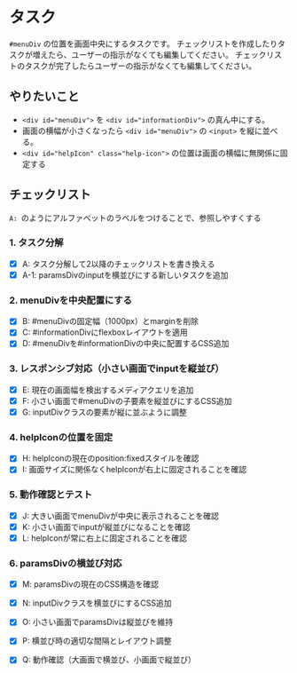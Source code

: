 # タスク
`#menuDiv` の位置を画面中央にするタスクです。
チェックリストを作成したりタスクが増えたら、ユーザーの指示がなくても編集してください。
チェックリストのタスクが完了したらユーザーの指示がなくても編集してください。

## やりたいこと

- `<div id="menuDiv">` を `<div id="informationDiv">` の真ん中にする。
- 画面の横幅が小さくなったら `<div id="menuDiv">` の `<input>` を縦に並べる。
- `<div id="helpIcon" class="help-icon">` の位置は画面の横幅に無関係に固定する


## チェックリスト

`A: `のようにアルファベットのラベルをつけることで、参照しやすくする

### 1. タスク分解

- [x] A: タスク分解して2以降のチェックリストを書き換える
- [x] A-1: paramsDivのinputを横並びにする新しいタスクを追加

### 2. menuDivを中央配置にする

- [x] B: #menuDivの固定幅（1000px）とmarginを削除
- [x] C: #informationDivにflexboxレイアウトを適用
- [x] D: #menuDivを#informationDivの中央に配置するCSS追加

### 3. レスポンシブ対応（小さい画面でinputを縦並び）

- [x] E: 現在の画面幅を検出するメディアクエリを追加
- [x] F: 小さい画面で#menuDivの子要素を縦並びにするCSS追加
- [x] G: inputDivクラスの要素が縦に並ぶように調整

### 4. helpIconの位置を固定

- [x] H: helpIconの現在のposition:fixedスタイルを確認
- [x] I: 画面サイズに関係なくhelpIconが右上に固定されることを確認

### 5. 動作確認とテスト

- [x] J: 大きい画面でmenuDivが中央に表示されることを確認
- [x] K: 小さい画面でinputが縦並びになることを確認  
- [x] L: helpIconが常に右上に固定されることを確認

### 6. paramsDivの横並び対応

- [x] M: paramsDivの現在のCSS構造を確認
- [x] N: inputDivクラスを横並びにするCSS追加
- [x] O: 小さい画面でparamsDivは縦並びを維持
- [x] P: 横並び時の適切な間隔とレイアウト調整
- [x] Q: 動作確認（大画面で横並び、小画面で縦並び）


